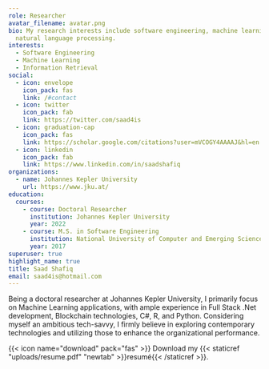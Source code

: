 ```yaml
---
role: Researcher
avatar_filename: avatar.png
bio: My research interests include software engineering, machine learning and
  natural language processing.
interests:
  - Software Engineering
  - Machine Learning
  - Information Retrieval
social:
  - icon: envelope
    icon_pack: fas
    link: /#contact
  - icon: twitter
    icon_pack: fab
    link: https://twitter.com/saad4is
  - icon: graduation-cap
    icon_pack: fas
    link: https://scholar.google.com/citations?user=mVCOGY4AAAAJ&hl=en
  - icon: linkedin
    icon_pack: fab
    link: https://www.linkedin.com/in/saadshafiq
organizations:
  - name: Johannes Kepler University
    url: https://www.jku.at/
education:
  courses:
    - course: Doctoral Researcher
      institution: Johannes Kepler University
      year: 2022
    - course: M.S. in Software Engineering
      institution: National University of Computer and Emerging Sciences
      year: 2017
superuser: true
highlight_name: true
title: Saad Shafiq
email: saad4is@hotmail.com
---
```

Being a doctoral researcher at Johannes Kepler University, I primarily focus on Machine Learning applications, with ample experience in Full Stack .Net development, Blockchain technologies, C#, R, and Python. Considering myself an ambitious tech-savvy, I firmly believe in exploring contemporary technologies and utilizing those to enhance the organizational performance.

{{< icon name="download" pack="fas" >}} Download my {{< staticref "uploads/resume.pdf" "newtab" >}}resumé{{< /staticref >}}.
